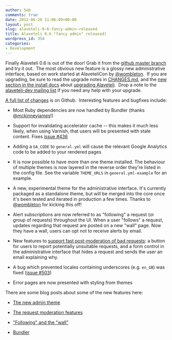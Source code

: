 ```yaml
---
author: Seb
comments: true
date: 2012-06-20 11:06:09+00:00
layout: post
slug: alaveteli-0-6-fancy-admin-released
title: Alaveteli 0.6 "fancy admin" released!
wordpress_id: 354
categories:
- Development
---
```


Finally Alaveteli 0.6 is out of the door!  Grab it from the [github master branch](https://github.com/mysociety/alaveteli/) and try it out.  The most obvious new feature is a glossy new administrative interface, based on work started at AlaveteliCon by [@wombleton](https://twitter.com/#%21/wombleton).  If you are upgrading, be sure to read the upgrade notes in [CHANGES.md](https://github.com/mysociety/alaveteli/blob/master/doc/CHANGES.md), and the [new section in the install docs](/docs/installing) about [upgrading Alaveteli](/docs/running/upgrading/).  Drop a note to the [alaveteli-dev mailing list](http://groups.google.com/group/alaveteli-dev) if you need any help with your upgrade.

[A full list of changes](https://github.com/mysociety/alaveteli/issues?milestone=13&state=closed) is on Github.  Interesting features and bugfixes include:




  * Most Ruby dependencies are now handled by Bundler (thanks [@mckinneyjames](https://twitter.com/#!/mckinneyjames)!)


  * Support for invalidating accelerator cache -- this makes it much  less likely, when using Varnish, that users will be presented with stale  content.  Fixes [issue #436](https://github.com/mysociety/alaveteli/issues/436)


  * Adding a `GA_CODE` to `general.yml` will cause the relevant Google Analytics code to be added to your rendered pages


  * It is now possible to have more than one theme installed.  The  behaviour of multiple themes is now layered in the reverse order they're  listed in the config file.  See the variable `THEME_URLS` in `general.yml-example` for an example.


  * A new, experimental theme for the administrative interface.  It's  currently packaged as a standalone theme, but will be merged into the  core once it's been tested and iterated in production a few times.   Thanks to [@wombleton](https://twitter.com/#!/wombleton) for kicking this off!


  * Alert subscriptions are now referred to as "following" a request (or  group of requests) throughout the UI.  When a user "follows" a request,  updates regarding that request are posted on a new "wall" page.  Now  they have a wall, users can opt not to receive alerts by email.


  * New features to [support fast post-moderation of bad requests](/2012/06/20/new-feature-easier-request-moderation/): a  button for users to report potentially unsuitable requests, and a form  control in the administrative interface that hides a request and sends  the user an email explaining why.


  * A bug which prevented locales containing underscores (e.g. `en_GB`) was fixed ([issue #503](https://github.com/mysociety/alaveteli/issues/503))


  * Error pages are now presented with styling from themes


There are some blog posts about some of the new features here:


  * [The new admin theme](/development/2012/06/20/the-new-bootstrap-admin-theme/)


  * [The request moderation features](/2012/06/20/new-feature-easier-request-moderation/)


  * ["Following" and the "wall"](/2012/06/20/new-feature-following-and-the-wall/)


  * [Bundler](/2012/06/21/new-for-developers-bundler-support/)



